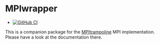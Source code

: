 # MPIwrapper

* [![GitHub
  CI](https://github.com/eschnett/MPIwrapper/actions/workflows/CI.yml/badge.svg)](https://github.com/eschnett/MPIwrapper/actions)

This is a companion package for the
[MPItrampoline](https://github.com/eschnett/MPItrampoline) MPI
implementation. Please have a look at the documentation there.

